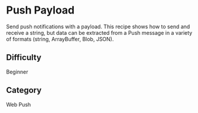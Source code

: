 # Push Payload

Send push notifications with a payload. This recipe shows how to send and receive a string, but data can be extracted from a Push message in a variety of formats (string, ArrayBuffer, Blob, JSON).

## Difficulty
Beginner

## Category
Web Push
